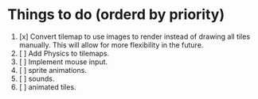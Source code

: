 
# Things to do (orderd by priority)

1. [x] Convert tilemap to use images to render instead of drawing all tiles manually. This will allow for more flexibility in the future.
2. [ ] Add Physics to tilemaps.
3. [ ] Implement mouse input.
4. [ ] sprite animations.
5. [ ] sounds.
6. [ ] animated tiles.